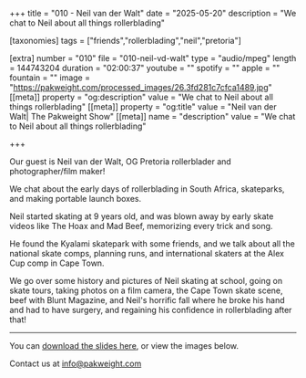 +++
title = "010 - Neil van der Walt"
date = "2025-05-20"
description = "We chat to Neil about all things rollerblading"

[taxonomies]
tags = ["friends","rollerblading","neil","pretoria"]

[extra]
number = "010"
file = "010-neil-vd-walt"
type = "audio/mpeg"
length = 144743204
duration = "02:00:37"
youtube = ""
spotify = ""
apple = ""
fountain = ""
image = "https://pakweight.com/processed_images/26.3fd281c7cfca1489.jpg"
[[meta]]
property = "og:description"
value = "We chat to Neil about all things rollerblading"
[[meta]]
property = "og:title"
value = "Neil van der Walt| The Pakweight Show"
[[meta]]
name = "description"
value = "We chat to Neil about all things rollerblading"

+++

Our guest is Neil van der Walt, OG Pretoria rollerblader and photographer/film maker!

We chat about the early days of rollerblading in South Africa, skateparks, and making portable launch boxes.

Neil started skating at 9 years old, and was blown away by early skate videos like The Hoax and Mad Beef, memorizing every trick and song.

He found the Kyalami skatepark with some friends, and we talk about all the national skate comps, planning runs, and international skaters at the Alex Cup comp in Cape Town.

We go over some history and pictures of Neil skating at school, going on skate tours, taking photos on a film camera, the Cape Town skate scene, beef with Blunt Magazine, and Neil's horrific fall where he broke his hand and had to have surgery, and regaining his confidence in rollerblading after that!

---

You can [download the slides here](slides.pdf), or view the images below.

Contact us at [info@pakweight.com](mailto:info@pakweight.com)

